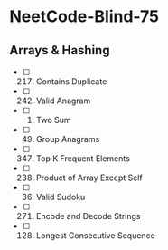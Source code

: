 # NeetCode-Blind-75

## Arrays & Hashing
- [ ] 217. Contains Duplicate
- [ ] 242. Valid Anagram
- [ ] 1. Two Sum
- [ ] 49. Group Anagrams
- [ ] 347. Top K Frequent Elements
- [ ] 238. Product of Array Except Self
- [ ] 36. Valid Sudoku
- [ ] 271. Encode and Decode Strings
- [ ] 128. Longest Consecutive Sequence
